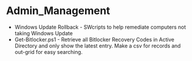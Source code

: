 # Admin_Management
* Windows Update Rollback - SWcripts to help remediate computers not taking Windows Update
* Get-Bitlocker.ps1 - Retrieve all Bitlocker Recovery Codes in Active Directory and only show the latest entry. Make a csv for records and out-grid for easy searching.

